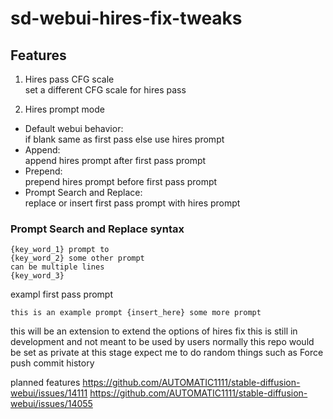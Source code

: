 # sd-webui-hires-fix-tweaks

## Features

1. Hires pass CFG scale<br>set a different CFG scale for hires pass

2. Hires prompt mode
- Default webui behavior:<br>if blank same as first pass else use hires prompt 
- Append:<br>append hires prompt after first pass prompt
- Prepend:<br>prepend hires prompt before first pass prompt
- Prompt Search and Replace:<br>replace or insert first pass prompt with hires prompt

### Prompt Search and Replace syntax

```
{key_word_1} prompt to
{key_word_2} some other prompt
can be multiple lines
{key_word_3}
```



exampl first pass prompt
```
this is an example prompt {insert_here} some more prompt

``` 



this will be an extension to extend the options of hires fix
this is still in development and not meant to be used by users
normally this repo would be set as private at this stage
expect me to do random things such as Force push commit history

planned features
https://github.com/AUTOMATIC1111/stable-diffusion-webui/issues/14111
https://github.com/AUTOMATIC1111/stable-diffusion-webui/issues/14055
